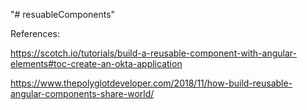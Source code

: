 "# resuableComponents" 

References:

https://scotch.io/tutorials/build-a-reusable-component-with-angular-elements#toc-create-an-okta-application

https://www.thepolyglotdeveloper.com/2018/11/how-build-reusable-angular-components-share-world/

